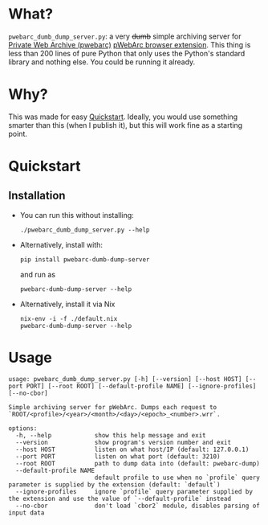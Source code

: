 # What?

`pwebarc_dumb_dump_server.py`: a very ~~dumb~~ simple archiving server for [Private Web Archive (pwebarc)](https://github.com/Own-Data-Privateer/pwebarc/) [pWebArc browser extension](https://github.com/Own-Data-Privateer/pwebarc/extension/).
This thing is less than 200 lines of pure Python that only uses the Python\'s standard library and nothing else.
You could be running it already.

# Why?

This was made for easy [Quickstart](https://github.com/Own-Data-Privateer/README.md#quickstart).
Ideally, you would use something smarter than this (when I publish it), but this will work fine as a starting point.

# Quickstart

## Installation

- You can run this without installing:
  ``` {.bash}
  ./pwebarc_dumb_dump_server.py --help
  ```
- Alternatively, install with:
  ``` {.bash}
  pip install pwebarc-dumb-dump-server
  ```
  and run as
  ``` {.bash}
  pwebarc-dumb-dump-server --help
  ```
- Alternatively, install it via Nix
  ``` {.bash}
  nix-env -i -f ./default.nix
  pwebarc-dumb-dump-server --help
  ```

# Usage

```
usage: pwebarc_dumb_dump_server.py [-h] [--version] [--host HOST] [--port PORT] [--root ROOT] [--default-profile NAME] [--ignore-profiles] [--no-cbor]

Simple archiving server for pWebArc. Dumps each request to `ROOT/<profile>/<year>/<month>/<day>/<epoch>_<number>.wrr`.

options:
  -h, --help            show this help message and exit
  --version             show program's version number and exit
  --host HOST           listen on what host/IP (default: 127.0.0.1)
  --port PORT           listen on what port (default: 3210)
  --root ROOT           path to dump data into (default: pwebarc-dump)
  --default-profile NAME
                        default profile to use when no `profile` query parameter is supplied by the extension (default: `default`)
  --ignore-profiles     ignore `profile` query parameter supplied by the extension and use the value of `--default-profile` instead
  --no-cbor             don't load `cbor2` module, disables parsing of input data

```
